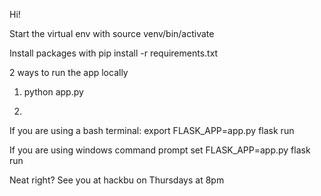 Hi!


Start the virtual env with source venv/bin/activate

Install packages with pip install -r requirements.txt

2 ways to run the app locally

1. python app.py

2.
  If you are using a bash terminal:
    export FLASK_APP=app.py
    flask run

  If you are using windows command prompt
    set FLASK_APP=app.py
    flask run

Neat right?
See you at hackbu on Thursdays at 8pm
